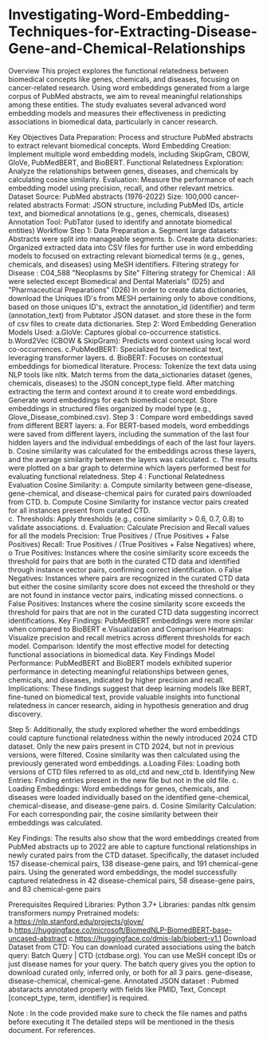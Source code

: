 # Investigating-Word-Embedding-Techniques-for-Extracting-Disease-Gene-and-Chemical-Relationships
Overview
This project explores the functional relatedness between biomedical concepts like genes, chemicals, and diseases, focusing on cancer-related research. Using word embeddings generated from a large corpus of PubMed abstracts, we aim to reveal meaningful relationships among these entities. The study evaluates several advanced word embedding models and measures their effectiveness in predicting associations in biomedical data, particularly in cancer research.

Key Objectives
Data Preparation: Process and structure PubMed abstracts to extract relevant biomedical concepts.
Word Embedding Creation: Implement multiple word embedding models, including SkipGram, CBOW, GloVe, PubMedBERT, and BioBERT.
Functional Relatedness Exploration: Analyze the relationships between genes, diseases, and chemicals by calculating cosine similarity.
Evaluation: Measure the performance of each embedding model using precision, recall, and other relevant metrics.
Dataset
Source: PubMed abstracts (1976-2022)
Size: 100,000 cancer-related abstracts
Format: JSON structure, including PubMed IDs, article text, and biomedical annotations (e.g., genes, chemicals, diseases)
Annotation Tool: PubTator (used to identify and annotate biomedical entities)
Workflow
Step 1: Data Preparation
a. Segment large datasets: Abstracts were split into manageable segments.
b. Create data dictionaries: Organized extracted data into CSV files for further use in word embedding models to focused on extracting relevant biomedical terms (e.g., genes, chemicals, and diseases) using MeSH identifiers.
Filtering strategy for Disease : C04_588 "Neoplasms by Site" 
Filtering strategy for Chemical : All were selected except Biomedical and Dental Materials" (D25) and "Pharmaceutical Preparations" (D26)
In order to create data dictionaries, download the Uniques ID's from MESH pertaining only to above conditions, based on those uniques ID's, extract the annotation_id (identifier) and term (annotation_text) from Pubtator JSON dataset. and store these in the form of csv files to create data dictionaries. 
Step 2: Word Embedding Generation
Models Used:
a.GloVe: Captures global co-occurrence statistics.
b.Word2Vec (CBOW & SkipGram): Predicts word context using local word co-occurrences.
c.PubMedBERT: Specialized for biomedical text, leveraging transformer layers.
d. BioBERT: Focuses on contextual embeddings for biomedical literature.
Process:
Tokenize the text data using NLP tools like nltk.
Match terms from the data_sictionaries dataset (genes, chemicals, diseases) to the JSON concept_type field. After matching extracting the term and context around it to create word embeddings.
Generate word embeddings for each biomedical concept.
Store embeddings in structured files organized by model type (e.g., Glove_Disease_combined.csv).
Step 3 : Compare word embeddings saved from different BERT layers:
a. For BERT-based models, word embeddings were saved from different layers, including the summation of the last four hidden layers and the individual embeddings of each of the last four layers. 
b. Cosine similarity was calculated for the embeddings across these layers, and the average similarity between the layers was calculated. 
c. The results were plotted on a bar graph to determine which layers performed best for evaluating functional relatedness. 
Step 4 : Functional Relatedness Evaluation
Cosine Similarity:
a. Compute similarity between gene-disease, gene-chemical, and disease-chemical pairs for curated pairs downloaded from CTD.
b. Compute Cosine Similarity for instance vector pairs created for all instances present from curated CTD.        
c. Thresholds: Apply thresholds (e.g., cosine similarity > 0.6, 0.7, 0.8) to validate associations.
d. Evaluation: Calculate Precision and Recall values for all the models 
Precision: True Positives / (True Positives + False Positives)
Recall: True Positives / (True Positives + False Negatives)
  where, o	True Positives: Instances where the cosine similarity score exceeds the threshold for pairs that are both in the curated CTD data and identified through instance vector pairs, confirming correct identification.
          o	False Negatives: Instances where pairs are recognized in the curated CTD data but either the cosine similarity score does not exceed the threshold or they are not found in instance vector pairs, indicating missed connections.
          o	False Positives: Instances where the cosine similarity score exceeds the threshold for pairs that are not in the curated CTD data suggesting incorrect identifications.
Key Findings:
PubMedBERT embeddings were more similar when compared to BioBERT
e.Visualization and Comparison
Heatmaps: Visualize precision and recall metrics across different thresholds for each model.
Comparison: Identify the most effective model for detecting functional associations in biomedical data.
Key Findings
Model Performance: PubMedBERT and BioBERT models exhibited superior performance in detecting meaningful relationships between genes, chemicals, and diseases, indicated by higher precision and recall.
Implications: These findings suggest that deep learning models like BERT, fine-tuned on biomedical text, provide valuable insights into functional relatedness in cancer research, aiding in hypothesis generation and drug discovery.

Step 5:
Additionally, the study explored whether the word embeddings could capture functional relatedness within the newly introduced 2024 CTD dataset. Only the new pairs present in CTD 2024, but not in previous versions, were filtered. Cosine similarity was then calculated using the previously generated word embeddings.
a.Loading Files: Loading both versions of CTD files referred to as old_ctd and new_ctd 
b. Identifying New Entries: Finding entries present in the new file but not in the old file. 
c. Loading Embeddings: Word embeddings for genes, chemicals, and diseases were loaded individually based on the identified gene-chemical, chemical-disease, and disease-gene pairs. 
d. Cosine Similarity Calculation: For each corresponding pair, the cosine similarity between their embeddings was calculated.

Key Findings:
The results also show that the word embeddings created from PubMed abstracts up to 2022 are able to capture functional relationships in newly curated pairs from the CTD dataset. Specifically, the dataset included 157 disease-chemical pairs, 138 disease-gene pairs, and 191 chemical-gene pairs. Using the generated word embeddings, the model successfully captured relatedness in 42 disease-chemical pairs, 58 disease-gene pairs, and 83 chemical-gene pairs


Prerequisites Required
Libraries:
Python 3.7+
Libraries:
pandas
nltk
gensim
transformers
numpy
Pretrained models: 
a.https://nlp.stanford.edu/projects/glove/
b.https://huggingface.co/microsoft/BiomedNLP-BiomedBERT-base-uncased-abstract
c.https://huggingface.co/dmis-lab/biobert-v1.1
Download Dataset from CTD:
You can download curated associations using the batch query: Batch Query | CTD (ctdbase.org). You can use MeSH concept IDs or just disease names for your query. The batch query gives you the option to download curated only, inferred only, or both for all 3 pairs. gene-disease, disease-chemical, chemical-gene. 
Annotated JSON dataset : Pubmed abstaracts annotated properly with fields like PMID, Text, Concept [concept_type, term, identifier] is required. 

Note : In the code provided make sure to check the file names and paths before executing it
The detailed steps will be mentioned in the thesis document. For references. 
